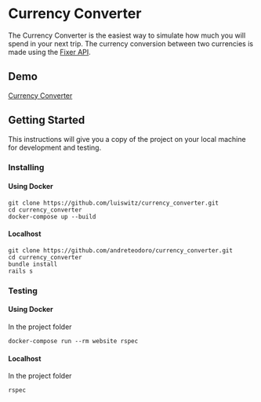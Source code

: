 # Currency Converter

The Currency Converter is the easiest way to simulate how much you will spend in your next trip. The currency conversion between two currencies is made using the [Fixer API](http://fixer.io/).

## Demo
[Currency Converter](https://easy-currencyconverter.herokuapp.com/)

## Getting Started

This instructions will give you a copy of the project on your local machine for development and testing.

### Installing

#### Using Docker
```
git clone https://github.com/luiswitz/currency_converter.git
cd currency_converter
docker-compose up --build
```

#### Localhost
```
git clone https://github.com/andreteodoro/currency_converter.git
cd currency_converter
bundle install
rails s
```

### Testing

#### Using Docker
In the project folder
```
docker-compose run --rm website rspec
```

#### Localhost
In the project folder
```
rspec
```
